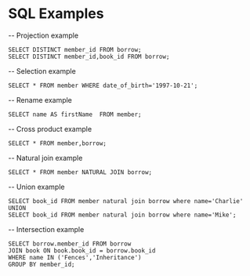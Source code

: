 # SQL Examples

-- Projection example
```
SELECT DISTINCT member_id FROM borrow;
SELECT DISTINCT member_id,book_id FROM borrow;
```
-- Selection example
```
SELECT * FROM member WHERE date_of_birth='1997-10-21';
```
-- Rename example
```
SELECT name AS firstName  FROM member; 
```

-- Cross product example
```
SELECT * FROM member,borrow;
```
-- Natural join example
```
SELECT * FROM member NATURAL JOIN borrow;
```

-- Union example
```
SELECT book_id FROM member natural join borrow where name='Charlie' UNION
SELECT book_id FROM member natural join borrow where name='Mike';
```

-- Intersection example

```
SELECT borrow.member_id FROM borrow 
JOIN book ON book.book_id = borrow.book_id 
WHERE name IN ('Fences','Inheritance')
GROUP BY member_id;
```












